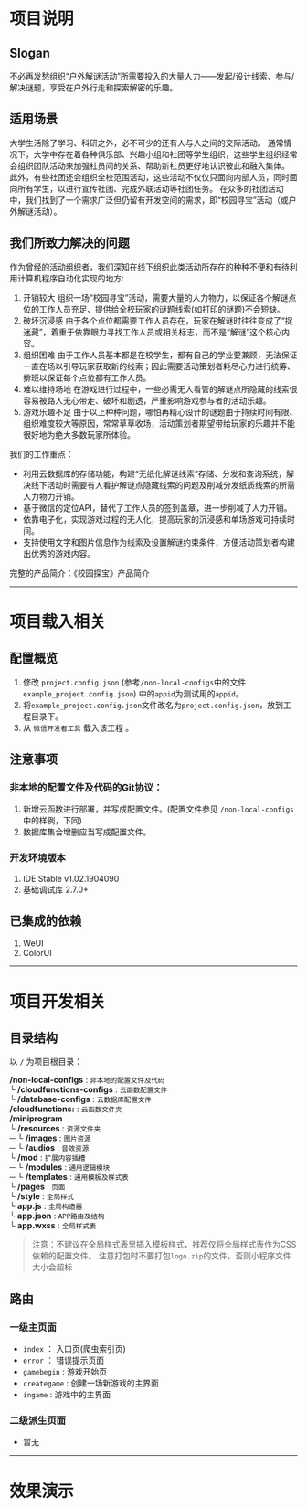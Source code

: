 # 项目说明
## Slogan
不必再发愁组织“户外解谜活动”所需要投入的大量人力——发起/设计线索、参与/解决谜题，享受在户外行走和探索解密的乐趣。

## 适用场景
大学生活除了学习、科研之外，必不可少的还有人与人之间的交际活动。
通常情况下，大学中存在着各种俱乐部、兴趣小组和社团等学生组织，这些学生组织经常会组织团队活动来加强社员间的关系、帮助新社员更好地认识彼此和融入集体。
此外，有些社团还会组织全校范围活动，这些活动不仅仅只面向内部人员，同时面向所有学生，以进行宣传社团、完成外联活动等社团任务。
在众多的社团活动中，我们找到了一个需求广泛但仍留有开发空间的需求，即“校园寻宝”活动（或户外解谜活动）。

## 我们所致力解决的问题
作为曾经的活动组织者，我们深知在线下组织此类活动所存在的种种不便和有待利用计算机程序自动化实现的地方:
1. 开销较大
组织一场“校园寻宝”活动，需要大量的人力物力，以保证各个解谜点位的工作人员充足、提供给全校玩家的谜题线索(如打印的谜题)不会短缺。
2. 破坏沉浸感
由于各个点位都需要工作人员存在，玩家在解谜时往往变成了“捉迷藏”，着重于依靠眼力寻找工作人员或相关标志，而不是“解谜”这个核心内容。
3. 组织困难
由于工作人员基本都是在校学生，都有自己的学业要兼顾，无法保证一直在场以引导玩家获取新的线索；因此需要活动策划者耗尽心力进行统筹、排班以保证每个点位都有工作人员。
4. 难以维持场地
在游戏进行过程中，一些必需无人看管的解谜点所隐藏的线索很容易被路人无心带走、破坏和剧透，严重影响游戏参与者的活动乐趣。
5. 游戏乐趣不足
由于以上种种问题，哪怕再精心设计的谜题由于持续时间有限、组织难度较大等原因，常常草草收场，活动策划者期望带给玩家的乐趣并不能很好地为绝大多数玩家所体验。


我们的工作重点：
- 利用云数据库的存储功能，构建“无纸化解谜线索”存储、分发和查询系统，解决线下活动时需要有人看护解谜点隐藏线索的问题及削减分发纸质线索的所需人力物力开销。
- 基于微信的定位API，替代了工作人员的签到盖章，进一步削减了人力开销。
- 依靠电子化，实现游戏过程的无人化，提高玩家的沉浸感和单场游戏可持续时间。
- 支持使用文字和图片信息作为线索及设置解谜约束条件，方便活动策划者构建出优秀的游戏内容。

完整的产品简介：《校园探宝》产品简介

---

# 项目载入相关
## 配置概览
1. 修改 `project.config.json` (参考`/non-local-configs`中的文件`example_project.config.json`) 中的`appid`为测试用的`appid`。
2. 将`example_project.config.json`文件改名为`project.config.json`，放到工程目录下。
2. 从 `微信开发者工具` 载入该工程 。

## 注意事项
### 非本地的配置文件及代码的Git协议：
1. 新增云函数进行部署，并写成配置文件。(配置文件参见 `/non-local-configs` 中的样例，下同)
2. 数据库集合增删应当写成配置文件。

### 开发环境版本
1. IDE Stable v1.02.1904090
2. 基础调试库 2.7.0+

## 已集成的依赖
1. WeUI
2. ColorUI

---

# 项目开发相关
## 目录结构
以 `/` 为项目根目录：

**/non-local-configs** : `非本地的配置文件及代码`<br/>
└ **/cloudfunctions-configs** : `云函数配置文件`<br/>
└ **/database-configs** : `云数据库配置文件`<br/>
**/cloudfunctions:** : `云函数文件夹`<br/>
**/miniprogram**<br/>
└ **/resources** : `资源文件夹`<br/>
─ └ **/images** : `图片资源`<br/>
─ └ **/audios** : `音效资源`<br/>
└ **/mod** : `扩展内容插槽`<br/>
─ └ **/modules** : `通用逻辑模块`<br/>
─ └ **/templates** : `通用模板及样式表`<br/>
└ **/pages** : `页面`<br/>
└ **/style** : `全局样式`<br/>
└ **app.js** : `全局构造器`<br/>
└ **app.json** : `APP路由及结构`<br/>
└ **app.wxss** : `全局样式表`<br/>

> 注意：不建议在全局样式表里插入模板样式，推荐仅将全局样式表作为CSS依赖的配置文件。
> 注意打包时不要打包`logo.zip`的文件，否则小程序文件大小会超标

## 路由
### 一级主页面
- `index` ： 入口页(爬虫索引页)
- `error` ： 错误提示页面
- `gamebegin` : 游戏开始页
- `creategame` : 创建一场新游戏的主界面
- `ingame` : 游戏中的主界面

### 二级派生页面
- 暂无

---

# 效果演示

